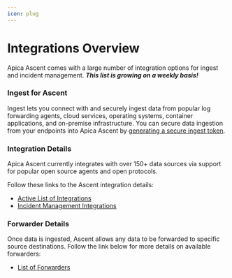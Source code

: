 ```yaml
---
icon: plug
---
```


# Integrations Overview

Apica Ascent comes with a large number of integration options for ingest and incident management. _**This list is growing on a weekly basis!**_

### Ingest for Ascent

Ingest lets you connect with and securely ingest data from popular log forwarding agents, cloud services, operating systems, container applications, and on-premise infrastructure. You can secure data ingestion from your endpoints into Apica Ascent by [generating a secure ingest token](generating-a-secure-ingest-token.md).

### Integration Details

Apica Ascent currently integrates with over 150+ data sources via support for popular open source agents and open protocols.

Follow these links to the Ascent integration details:

* [Active List of Integrations](../list-of-integrations/)
* [Incident Management Integrations](../list-of-integrations/alert-destinations/)

### Forwarder Details

Once data is ingested, Ascent allows any data to be forwarded to specific source destinations. Follow the link below for more details on available forwarders:

* [List of Forwarders](../../flow/list-of-forwarders/)

